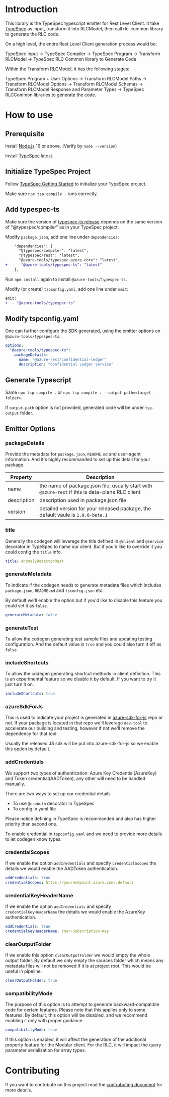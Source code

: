 # Introduction

This library is the TypeSpec typescript emitter for Rest Level Client. It take [TypeSpec](https://github.com/microsoft/typespec) as input, transform it into RLCModel, then call rlc-common library to generate the RLC code.

On a high level, the entire Rest Level Client generation process would be:

TypeSpec Input -> TypeSpec Compiler -> TypeSpec Program -> Transform RLCModel -> TypeSpec RLC Common library to Generate Code

Within the Transform RLCModel, it has the following stages:

TypeSpec Program + User Options -> Transform RLCModel Paths -> Transform RLCModel Options -> Transform RLCModel Schemas -> Transform RLCModel Response and Parameter Types -> TypeSpec RLCCommon libraries to generate the code.

# How to use

## Prerequisite

Install [Node.js](https://nodejs.org/en/download/) 16 or above. (Verify by `node --version`)

Install [TypeSpec](https://github.com/microsoft/typespec) latest.

## Initialize TypeSpec Project

Follow [TypeSpec Getting Started](https://github.com/microsoft/typespec#getting-started) to initialize your TypeSpec project.

Make sure `npx tsp compile .` runs correctly.

## Add typespec-ts

Make sure the version of [typespec-ts release](https://www.npmjs.com/package/@azure-tools/typespec-ts) depends on the same version of "@typespec/compiler" as in your TypeSpec project.

Modify `package.json`, add one line under `dependencies`:

```diff
    "dependencies": {
      "@typespec/compiler": "latest",
      "@typespec/rest": "latest",
      "@azure-tools/typespec-azure-core": "latest",
+      "@azure-tools/typespec-ts": "latest"
    },
```

Run `npm install` again to install `@azure-tools/typespec-ts`.

Modify (or create) `tspconfig.yaml`, add one line under `emit`:

```diff
emit:
+  - "@azure-tools/typespec-ts"
```

## Modify tspconfig.yaml

One can further configure the SDK generated, using the emitter options on `@azure-tools/typespec-ts`.

```yaml
options:
  "@azure-tools/typespec-ts":
    packageDetails:
      name: "@azure-rest/confidential-ledger"
      description: "Confidential Ledger Service"
```

## Generate Typescript

Same `npx tsp compile .` or `npx tsp compile . --output-path=<target-folder>`.

If `output-path` option is not provided, generated code will be under `tsp-output` folder.

## Emitter Options

### packageDetails

Provide the metadata for `package.json`, `README.md` and user-agent information. And it's highly recommanded to set up this detail for your package.

| Property    | Description                                                                                      |
| ----------- | ------------------------------------------------------------------------------------------------ |
| name        | the name of package.json file, usually start with `@azure-rest` if this is data-plane RLC client |
| description | description used in package.json file                                                            |
| version     | detailed version for your released package, the default vaule is `1.0.0-beta.1`                  |

### title

Generally the codegen will leverage the title defined in `@client` and `@service` decorator in TypeSpec to name our client. But if you'd like to override it you could config the `title` info.

```yaml
title: AnomalyDetectorRest
```

### generateMetadata

To indicate if the codegen needs to generate metadata files which includes `package.json`, `README.md` and `tsconfig.json` etc.

By default we'll enable the option but if you'd like to disable this feature you could set it as `false`.

```yaml
generateMetadata: false
```

### generateTest

To allow the codegen generating test sample files and updating testing configuration. And the default value is `true` and you could also turn it off as `false`.

### includeShortcuts

To allow the codegen generating shortcut methods in client definition. This is an experimental feature so we disable it by default. If you want to try it just turn it on.

```yaml
includeShortcuts: true
```

### azureSdkForJs

This is used to indicate your project is generated in [azure-sdk-for-js](https://github.com/Azure/azure-sdk-for-js) repo or not. If your package is located in that repo we'll leverage `dev-tool` to accelerate our building and testing, however if not we'll remove the dependency for that tool.

Usually the released JS sdk will be put into azure-sdk-for-js so we enable this option by default.

### addCredentials

We support two types of authentication: Azure Key Credential(AzureKey) and Token credential(AADToken), any other will need to be handled manually.

There are two ways to set up our credential details

- To use `@useAuth` decorator in TypeSpec
- To config in yaml file

Please notice defining in TypeSpec is recommanded and also has higher priority than second one.

To enable credential in `tspconfig.yaml` and we need to provide more details to let codegen know types.

### credentialScopes

If we enable the option `addCredentials` and specify `credentialScopes` the details we would enable the AADToken authentication.

```yaml
addCredentials: true
credentialScopes: https://yourendpoint.azure.com/.default
```

### credentialKeyHeaderName

If we enable the option `addCredentials` and specify `credentialKeyHeaderName` the details we would enable the AzureKey authentication.

```yaml
addCredentials: true
credentialKeyHeaderName: Your-Subscription-Key
```

### clearOutputFolder

If we enable this option `clearOutputFolder` we would empty the whole output folder. By default we only empty the sources folder which means any metadata files will not be removed if it is at project root. This would be useful in pipeline.

```yaml
clearOutputFolder: true
```

### compatibilityMode

The purpose of this option is to attempt to generate backward-compatible code for certain features. Please note that this applies only to some features. By default, this option will be disabled, and we recommend enabling it only with proper guidance.

```yaml
compatibilityMode: true
```

If this option is enabled, it will affect the generation of the additional property feature for the Modular client. For the RLC, it will impact the query parameter serialization for array types.

# Contributing

If you want to contribute on this project read the [contrubuting document](./CONTRIBUTING.md) for more details.
